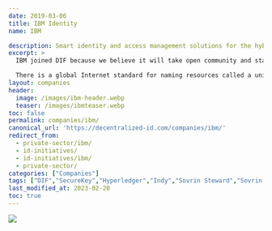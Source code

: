 ```yaml
---
date: 2019-03-06
title: IBM Identity
name: IBM

description: Smart identity and access management solutions for the hybrid, multicloud enterprise. Powered by AI. Backed by IBM Security®.
excerpt: >
  IBM joined DIF because we believe it will take open community and standards to achieve the vision of self-sovereign identity. For example, members of DIF are focused on the establishment of an open web platform standard within the W3C standards organization called Decentralized Identifier (DID). A DID will provide a standard global resource naming scheme for identity.

  There is a global Internet standard for naming resources called a uniform resource identifier or URI. When you type https://www.ibm.com into your browser, a URI ensures you always end up at IBM’s website.  Similarly, we need one standard to identify an individual, as well.
layout: companies
header: 
  image: /images/ibm-header.webp
  teaser: /images/ibmteaser.webp
toc: false
permalink: companies/ibm/
canonical_url: 'https://decentralized-id.com/companies/ibm/'
redirect_from: 
  - private-sector/ibm/
  - id-initiatives/
  - id-initiatives/ibm/
  - private-sector/
categories: ["Companies"]
tags: ["DIF","SecureKey","Hyperledger","Indy","Sovrin Steward","Sovrin Foundation","Mooti","IBM","Verifiable Credentials","DID"]
last_modified_at: 2023-02-20
toc: true
---
```


![](https://i.imgur.com/CvZI7R1.png)
